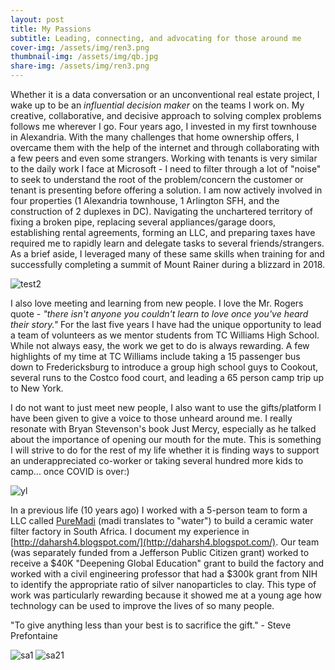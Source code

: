 ```yaml
---
layout: post
title: My Passions
subtitle: Leading, connecting, and advocating for those around me 
cover-img: /assets/img/ren3.png
thumbnail-img: /assets/img/qb.jpg
share-img: /assets/img/ren3.png
---
```


Whether it is a data conversation or an unconventional real estate project, I wake up to be an *influential decision maker* on the teams I work on. My creative, collaborative, and decisive approach to solving complex problems follows me wherever I go. Four years ago, I invested in my first townhouse in Alexandria. With the many challenges that home ownership offers, I overcame them with the help of the internet and through collaborating with a few peers and even some strangers. Working with tenants is very similar to the daily work I face at Microsoft - I need to filter through a lot of "noise" to seek to understand the root of the problem/concern the customer or tenant is presenting before offering a solution. I am now actively involved in four properties (1 Alexandria townhouse, 1 Arlington SFH, and the construction of 2 duplexes in DC). Navigating the unchartered territory of fixing a broken pipe, replacing several appliances/garage doors, establishing rental agreements, forming an LLC, and preparing taxes have required me to rapidly learn and delegate tasks to several friends/strangers. As a brief aside, I leveraged many of these same skills when training for and successfully completing a summit of Mount Rainer during a blizzard in 2018.

![test2](https://daharsh4.github.io/assets/img/realpicture.png)

I also love meeting and learning from new people. I love the Mr. Rogers quote - *"there isn't anyone you couldn't learn to love once you've heard their story."* For the last five years I have had the unique opportunity to lead a team of volunteers as we mentor students from TC Williams High School. While not always easy, the work we get to do is always rewarding. A few highlights of my time at TC Williams include taking a 15 passenger bus down to Fredericksburg to introduce a group high school guys to Cookout, several runs to the Costco food court, and leading a 65 person camp trip up to New York.  

I do not want to just meet new people, I also want to use the gifts/platform I have been given to give a voice to those unheard around me. I really resonate with Bryan Stevenson's book Just Mercy, especially as he talked about the importance of opening our mouth for the mute. This is something I will strive to do for the rest of my life whether it is finding ways to support an underappreciated co-worker or taking several hundred more kids to camp... once COVID is over:)

![yl](https://daharsh4.github.io/assets/img/ylpicture.png)

In a previous life (10 years ago) I worked with a 5-person team to form a LLC called [PureMadi](https://www.puremadi.org) (madi translates to "water") to build a ceramic water filter factory in South Africa. I document my experience in [http://daharsh4.blogspot.com/](http://daharsh4.blogspot.com/). Our team (was separately funded from a Jefferson Public Citizen grant) worked to receive a $40K "Deepening Global Education" grant to build the factory and worked with a civil engineering professor that had a $300k grant from NIH to identify the appropriate ratio of silver nanoparticles to clay. This type of work was particularly rewarding because it showed me at a young age how technology can be used to improve the lives of so many people. 

"To give anything less than your best is to sacrifice the gift." - Steve Prefontaine

![sa1](https://daharsh4.github.io/assets/img/sa.png)
![sa21](https://daharsh4.github.io/assets/img/sa2.png)


